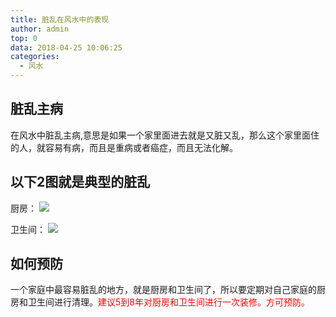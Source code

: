 ```yaml
---
title: 脏乱在风水中的表现
author: admin
top: 0
data: 2018-04-25 10:06:25
categories: 
  - 风水
---
```

## 脏乱主病
在风水中脏乱主病,意思是如果一个家里面进去就是又脏又乱，那么这个家里面住的人，就容易有病，而且是重病或者癌症，而且无法化解。

## 以下2图就是典型的脏乱
厨房：
![](http://fs-image.pull.net.cn/18-4-25/6928048.jpg!800)

卫生间：
![](http://fs-image.pull.net.cn/18-4-25/6928048.jpg!800)


## 如何预防

一个家庭中最容易脏乱的地方，就是厨房和卫生间了，所以要定期对自己家庭的厨房和卫生间进行清理。<font color="red">建议5到8年对厨房和卫生间进行一次装修。方可预防。</font>

